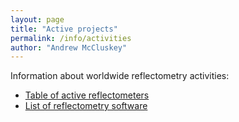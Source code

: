 ```yaml
---
layout: page
title: "Active projects"
permalink: /info/activities
author: "Andrew McCluskey"
---
```


Information about worldwide reflectometry activities:

  * [Table of active reflectometers](./reflectometers)
  * [List of reflectometry software](./software)
